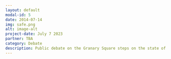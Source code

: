 ```yaml
---
layout: default
modal-id: 5
date: 2014-07-14
img: safe.png
alt: image-alt
project-date: July 7 2023
partner: TBA
category: Debate
description: Public debate on the Granary Square steps on the state of surveillance technology within London and what is of primary concern for Londoners in 2023 regarding government vs. corporate surveillance.
---
```

